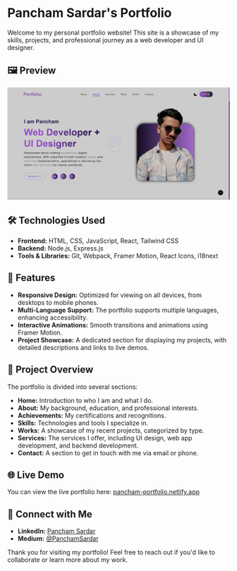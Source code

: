 # Pancham Sardar's Portfolio

Welcome to my personal portfolio website! This site is a showcase of my skills, projects, and professional journey as a web developer and UI designer.

## 🖼️ Preview

![Portfolio Home](./portfolio-light.png)

## 🛠️ Technologies Used

- **Frontend:** HTML, CSS, JavaScript, React, Tailwind CSS
- **Backend:** Node.js, Express.js
- **Tools & Libraries:** Git, Webpack, Framer Motion, React Icons, i18next

## 🌟 Features

- **Responsive Design:** Optimized for viewing on all devices, from desktops to mobile phones.
- **Multi-Language Support:** The portfolio supports multiple languages, enhancing accessibility.
- **Interactive Animations:** Smooth transitions and animations using Framer Motion.
- **Project Showcase:** A dedicated section for displaying my projects, with detailed descriptions and links to live demos.

## 📂 Project Overview

The portfolio is divided into several sections:

- **Home:** Introduction to who I am and what I do.
- **About:** My background, education, and professional interests.
- **Achievements:** My certifications and recognitions.
- **Skills:** Technologies and tools I specialize in.
- **Works:** A showcase of my recent projects, categorized by type.
- **Services:** The services I offer, including UI design, web app development, and backend development.
- **Contact:** A section to get in touch with me via email or phone.

## 🌐 Live Demo

You can view the live portfolio here: [pancham-portfolio.netlify.app](https://pancham-portfolio.netlify.app/)

## 🙌 Connect with Me

- **LinkedIn:** [Pancham Sardar](https://www.linkedin.com/in/pancham-sardar-6a466227b/)
- **Medium:** [@PanchamSardar](https://medium.com/@PanchamSardar)

Thank you for visiting my portfolio! Feel free to reach out if you'd like to collaborate or learn more about my work.
